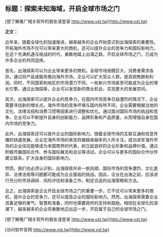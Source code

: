 ## **标题：探索未知海域，开启全球市场之门**

[想了解推广相关软件的朋友请登录 http://www.vst.tw](http://www.vst.tw)

**正文：**

近年来，随着全球化的加速推进，越来越多的企业开始意识到出海探索的重要性。开拓海外市场不仅可以带来更大的商机，还可以提升企业的竞争力和国际影响力。在这个充满机遇与挑战的时代，勇敢地踏上出海之路，开启全球市场之门，已成为许多企业的共同选择。

首先，出海探索可以为企业带来更多的商机。全球市场规模巨大，消费者需求各异。通过将产品或服务推向海外市场，企业可以扩大受众人群，提高销售额和利润。同时，不同国家和地区的市场潜力不同，一些新兴市场甚至可能成为企业的增长引擎。通过出海探索，企业可以发现新的商业机会，实现更大的发展空间。

其次，出海探索可以提升企业的竞争力。在国内市场竞争日益激烈的情况下，企业需要寻找新的增长点。海外市场的竞争环境与国内有所不同，企业需要根据当地的文化、法律法规和消费习惯等因素进行调整和优化。通过面对国际市场的挑战和竞争，企业可以不断提升自身的创新能力、品牌形象和产品质量，从而增强自身在国内市场的竞争力。

此外，出海探索还可以提升企业的国际影响力。随着全球市场的互联互通和信息传播的快速发展，企业在海外市场的表现将被越来越多的人所关注。成功进军海外市场的企业往往能够成为本国商界的代表，树立起良好的企业形象和品牌价值。通过积极开展国际合作、参与国际展览和会议等活动，企业可以与更多的国际合作伙伴建立联系，扩大自身的国际影响力。

然而，我们也必须认识到，出海探索并非一帆风顺。国际市场的竞争激烈，文化差异、法律法规等问题都可能成为企业面临的挑战。因此，企业在出海之前，应该进行充分的市场调研、风险评估和准备工作，制定合适的出海策略和方法。

总之，出海探索是企业开启全球市场之门的重要一步。它不仅可以带来更多的商机，提升企业的竞争力，还可以提高企业的国际影响力。然而，出海探索需要企业具备足够的勇气、智慧和准备，同时也需要政府的支持和鼓励。相信在全球化的浪潮下，越来越多的企业将勇敢地迈出这一步，开启属于自己的全球市场之门。

[想了解推广相关软件的朋友请登录 http://www.vst.tw](http://www.vst.tw)


[访问软件官网 http://www.vst.tw](http://www.vst.tw)
